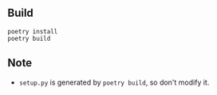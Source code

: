 ## Build

```
poetry install
poetry build
```

## Note

- `setup.py` is generated by `poetry build`, so don't modify it.
